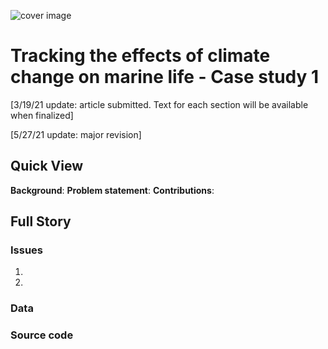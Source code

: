 ![cover image](https://hvoltbb.github.io/pics/cover_pic2.png)
# Tracking the effects of climate change on marine life - Case study 1
[3/19/21 update: article submitted. Text for each section will be available when finalized]

[5/27/21 update: major revision]
## Quick View
**Background**: 
**Problem statement**: 
**Contributions**: 

## Full Story

### Issues
1.
2.
### Data

### Source code
